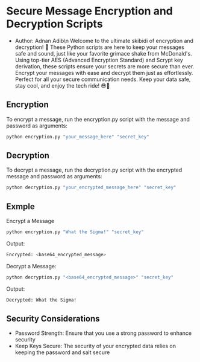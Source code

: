 # Secure Message Encryption and Decryption Scripts
- Author: Adnan Adib\n
Welcome to the ultimate skibidi of encryption and decryption! 🎉 These Python scripts are here to keep your messages safe and sound, just like your favorite grimace shake from McDonald's. Using top-tier AES (Advanced Encryption Standard) and Scrypt key derivation, these scripts ensure your secrets are more secure than ever. Encrypt your messages with ease and decrypt them just as effortlessly. Perfect for all your secure communication needs. Keep your data safe, stay cool, and enjoy the tech ride! 😎🔐


## Encryption
To encrypt a message, run the encryption.py script with the message and password as arguments:
```bash
python encryption.py "your_message_here" "secret_key"
```

## Decryption
To decrypt a message, run the decryption.py script with the encrypted message and password as arguments:
```bash
python decryption.py "your_encrypted_message_here" "secret_key"
```

## Exmple
Encrypt a Message
```bash
python encryption.py "What the Sigma!" "secret_key"
```
Output:
```bash
Encrypted: <base64_encrypted_message>
```
Decrypt a Message:
```bash
python decryption.py "<base64_encrypted_message>" "secret_key"
```
Output:
```bash
Decrypted: What the Sigma!
```
## Security Considerations
- Password Strength: Ensure that you use a strong password to enhance security
- Keep Keys Secure: The security of your encrypted data relies on keeping the password and salt secure
